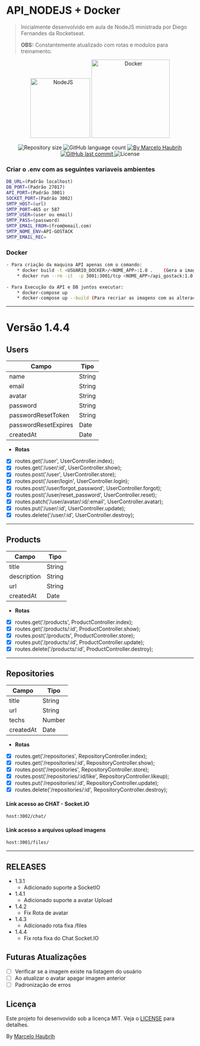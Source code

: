 # API_NODEJS + Docker
> Inicialmente desenvolvido em aula de NodeJS ministrada por Diego Fernandes da Rocketseat.
> 
> **OBS:**  Constantemente atualizado com rotas e modulos para treinamento.


<p align="center">
   <img alt="NodeJS" title="#NodeJS" src="https://user-images.githubusercontent.com/63422556/86950021-f1a08100-c125-11ea-923b-6e9b47c91bac.png" width="160px" />
   <img alt="Docker" title="#Docker" src="https://user-images.githubusercontent.com/63422556/86950047-fc5b1600-c125-11ea-996b-c3e5ea30d0b8.png" width="210px" />
</p>
<p align="center">
    <img alt="Repository size" src="https://img.shields.io/github/repo-size/marcelohaubrih/rocketseat-starter-NodeJS?style=plastic" />
    <img alt="GitHub language count" src="https://img.shields.io/github/languages/count/marcelohaubrih/rocketseat-starter-NodeJS?color=brightgreen&style=plastic" />    
  <a href="https://www.linkedin.com/in/marcelo-haubrih-29ab9a1ab/">
    <img alt="By Marcelo Haubrih" src="https://img.shields.io/badge/%20by-mhcoyote-important?style=plastic">
  </a>
  <a href="https://github.com/marcelohaubrih/rocketseat-starter-NodeJS/commits/master">
    <img alt="GitHub last commit" src="https://img.shields.io/github/last-commit/marcelohaubrih/rocketseat-starter-NodeJS?style=plastic">
  </a>
  <img alt="License" src="https://img.shields.io/badge/license-MIT-brightgreen?style=plastic">
</p>



### Criar o .env com as seguintes variaveis ambientes 
```sh
DB_URL=(Padrão localhost) 
DB_PORT=(Padrão 27017) 
API_PORT=(Padrão 3001) 
SOCKET_PORT=(Padrão 3002) 
SMTP_HOST=(url)
SMTP_PORT=465 or 587 
SMTP_USER=(user ou email) 
SMTP_PASS=(password) 
SMTP_EMAIL_FROM=(from@email.com) 
SMTP_NOME_ENV=API-GOSTACK 
SMTP_EMAIL_REC= 
```

### **Docker**
```sh
- Para criação da maquina API apenas com o comando: 
    * docker build -t <USUARIO_DOCKER>/<NOME_APP>:1.0 .    (Gera a imagem da maquina) 
    * docker run --rm -it  -p 3001:3001/tcp <NOME_APP>/api_gostack:1.0 
    
- Para Execução da API e DB juntos executar: 
    * docker-compose up 
    * docker-compose up --build (Para recriar as imagens com as alterações) 
```
---
# Versão 1.4.4 

## Users
| Campo                | Tipo   |
| -------------------- | ------ |
| name                 | String |
| email                | String |
| avatar               | String |
| password             | String |
| passwordResetToken   | String |
| passwordResetExpires | Date   |
| createdAt            | Date   |
* **Rotas**
- [x] routes.get('/user', UserController.index);
- [x] routes.get('/user/:id', UserController.show);
- [x] routes.post('/user', UserController.store);
- [x] routes.post('/user/login', UserController.login);
- [x] routes.post('/user/forgot_password', UserController.forgot);
- [x] routes.post('/user/reset_password', UserController.reset);
- [x] routes.patch('/user/avatar/:id/:email', UserController.avatar);
- [x] routes.put('/user/:id', UserController.update);
- [x] routes.delete('/user/:id', UserController.destroy);
---

## Products
 | Campo       | Tipo   |
 | ----------- | ------ |
 | title       | String |
 | description | String |
 | url         | String |
 | createdAt   | Date   |
* **Rotas**
- [x] routes.get('/products', ProductController.index);
- [x] routes.get('/products/:id', ProductController.show);
- [x] routes.post('/products', ProductController.store);
- [x] routes.put('/products/:id', ProductController.update);
- [x] routes.delete('/products/:id', ProductController.destroy);
---

## Repositories
 | Campo     | Tipo   |
 | --------- | ------ |
 | title     | String |
 | url       | String |
 | techs     | Number |
 | createdAt | Date   |
* **Rotas**
- [x] routes.get('/repositories', RepositoryController.index);
- [x] routes.get('/repositories/:id', RepositoryController.show);
- [x] routes.post('/repositories', RepositoryController.store);
- [x] routes.post('/repositories/:id/like', RepositoryController.likeup);
- [x] routes.put('/repositories/:id', RepositoryController.update);
- [x] routes.delete('/repositories/:id', RepositoryController.destroy);

#### Link acesso ao CHAT - Socket.IO
```sh
host:3002/chat/
```
#### Link acesso a arquivos upload imagens
```sh
host:3001/files/
```
---
## RELEASES

* 1.3.1 
  * Adicionado suporte a SocketIO
* 1.4.1 
  * Adicionado suporte a avatar Upload
* 1.4.2 
  * Fix Rota de avatar
* 1.4.3 
  * Adicionado rota fixa /files
* 1.4.4 
  * Fix rota fixa do Chat Socket.IO

## Futuras Atualizações

- [ ] Verificar se a imagem existe na listagem do usuário
- [ ] Ao atualizar o avatar apagar imagem anterior
- [ ] Padronização de erros

## Licença

Este projeto foi desenvovido sob a licença MIT. Veja o [LICENSE](./LICENSE) para detalhes.

By [Marcelo Haubrih](https://www.linkedin.com/in/marcelo-haubrih-29ab9a1ab/)
